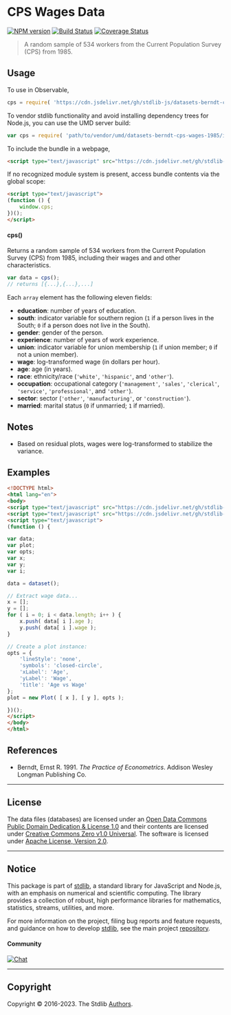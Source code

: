 <!--

@license Apache-2.0

Copyright (c) 2018 The Stdlib Authors.

Licensed under the Apache License, Version 2.0 (the "License");
you may not use this file except in compliance with the License.
You may obtain a copy of the License at

   http://www.apache.org/licenses/LICENSE-2.0

Unless required by applicable law or agreed to in writing, software
distributed under the License is distributed on an "AS IS" BASIS,
WITHOUT WARRANTIES OR CONDITIONS OF ANY KIND, either express or implied.
See the License for the specific language governing permissions and
limitations under the License.

-->

# CPS Wages Data

[![NPM version][npm-image]][npm-url] [![Build Status][test-image]][test-url] [![Coverage Status][coverage-image]][coverage-url] <!-- [![dependencies][dependencies-image]][dependencies-url] -->

> A random sample of 534 workers from the Current Population Survey (CPS) from 1985.

<section class="intro">

</section>

<!-- /.intro -->



<section class="usage">

## Usage

To use in Observable,

```javascript
cps = require( 'https://cdn.jsdelivr.net/gh/stdlib-js/datasets-berndt-cps-wages-1985@umd/browser.js' )
```

To vendor stdlib functionality and avoid installing dependency trees for Node.js, you can use the UMD server build:

```javascript
var cps = require( 'path/to/vendor/umd/datasets-berndt-cps-wages-1985/index.js' )
```

To include the bundle in a webpage,

```html
<script type="text/javascript" src="https://cdn.jsdelivr.net/gh/stdlib-js/datasets-berndt-cps-wages-1985@umd/browser.js"></script>
```

If no recognized module system is present, access bundle contents via the global scope:

```html
<script type="text/javascript">
(function () {
    window.cps;
})();
</script>
```

#### cps()

Returns a random sample of 534 workers from the Current Population Survey (CPS) from 1985, including their wages and and other characteristics.

```javascript
var data = cps();
// returns [{...},{...},...]
```

Each `array` element has the following eleven fields:

-   **education**: number of years of education.
-   **south**: indicator variable for southern region (`1` if a person lives in the South; `0` if a person does not live in the South).
-   **gender**: gender of the person.
-   **experience**: number of years of work experience.
-   **union**: indicator variable for union membership (`1` if union member; `0` if not a union member).
-   **wage**: log-transformed wage (in dollars per hour).
-   **age**: age (in years).
-   **race**: ethnicity/race (`'white'`, `'hispanic'`, and `'other'`).
-   **occupation**: occupational category (`'management'`, `'sales'`, `'clerical'`, `'service'`, `'professional'`, and `'other'`).
-   **sector**: sector (`'other'`, `'manufacturing'`, or `'construction'`).
-   **married**: marital status (`0` if unmarried; `1` if married).

</section>

<!-- /.usage -->

<section class="notes">

## Notes

-   Based on residual plots, wages were log-transformed to stabilize the variance.

</section>

<!-- /.notes -->

<section class="examples">

## Examples

<!-- eslint no-undef: "error" -->

```html
<!DOCTYPE html>
<html lang="en">
<body>
<script type="text/javascript" src="https://cdn.jsdelivr.net/gh/stdlib-js/plot@umd/browser.js"></script>
<script type="text/javascript" src="https://cdn.jsdelivr.net/gh/stdlib-js/datasets-berndt-cps-wages-1985@umd/browser.js"></script>
<script type="text/javascript">
(function () {

var data;
var plot;
var opts;
var x;
var y;
var i;

data = dataset();

// Extract wage data...
x = [];
y = [];
for ( i = 0; i < data.length; i++ ) {
    x.push( data[ i ].age );
    y.push( data[ i ].wage );
}

// Create a plot instance:
opts = {
    'lineStyle': 'none',
    'symbols': 'closed-circle',
    'xLabel': 'Age',
    'yLabel': 'Wage',
    'title': 'Age vs Wage'
};
plot = new Plot( [ x ], [ y ], opts );

})();
</script>
</body>
</html>
```

</section>

<!-- /.examples -->



<section class="references">

## References

-   Berndt, Ernst R. 1991. _The Practice of Econometrics_. Addison Wesley Longman Publishing Co.

</section>

<!-- /.references -->

<!-- <license> -->

* * *

## License

The data files (databases) are licensed under an [Open Data Commons Public Domain Dedication & License 1.0][pddl-1.0] and their contents are licensed under [Creative Commons Zero v1.0 Universal][cc0]. The software is licensed under [Apache License, Version 2.0][apache-license].

<!-- </license> -->

<!-- Section for related `stdlib` packages. Do not manually edit this section, as it is automatically populated. -->

<section class="related">

</section>

<!-- /.related -->

<!-- Section for all links. Make sure to keep an empty line after the `section` element and another before the `/section` close. -->


<section class="main-repo" >

* * *

## Notice

This package is part of [stdlib][stdlib], a standard library for JavaScript and Node.js, with an emphasis on numerical and scientific computing. The library provides a collection of robust, high performance libraries for mathematics, statistics, streams, utilities, and more.

For more information on the project, filing bug reports and feature requests, and guidance on how to develop [stdlib][stdlib], see the main project [repository][stdlib].

#### Community

[![Chat][chat-image]][chat-url]

---

## Copyright

Copyright &copy; 2016-2023. The Stdlib [Authors][stdlib-authors].

</section>

<!-- /.stdlib -->

<!-- Section for all links. Make sure to keep an empty line after the `section` element and another before the `/section` close. -->

<section class="links">

[npm-image]: http://img.shields.io/npm/v/@stdlib/datasets-berndt-cps-wages-1985.svg
[npm-url]: https://npmjs.org/package/@stdlib/datasets-berndt-cps-wages-1985

[test-image]: https://github.com/stdlib-js/datasets-berndt-cps-wages-1985/actions/workflows/test.yml/badge.svg?branch=main
[test-url]: https://github.com/stdlib-js/datasets-berndt-cps-wages-1985/actions/workflows/test.yml?query=branch:main

[coverage-image]: https://img.shields.io/codecov/c/github/stdlib-js/datasets-berndt-cps-wages-1985/main.svg
[coverage-url]: https://codecov.io/github/stdlib-js/datasets-berndt-cps-wages-1985?branch=main

<!--

[dependencies-image]: https://img.shields.io/david/stdlib-js/datasets-berndt-cps-wages-1985.svg
[dependencies-url]: https://david-dm.org/stdlib-js/datasets-berndt-cps-wages-1985/main

-->

[chat-image]: https://img.shields.io/gitter/room/stdlib-js/stdlib.svg
[chat-url]: https://gitter.im/stdlib-js/stdlib/

[stdlib]: https://github.com/stdlib-js/stdlib

[stdlib-authors]: https://github.com/stdlib-js/stdlib/graphs/contributors

[cli-section]: https://github.com/stdlib-js/datasets-berndt-cps-wages-1985#cli
[cli-url]: https://github.com/stdlib-js/datasets-berndt-cps-wages-1985/tree/cli
[@stdlib/datasets-berndt-cps-wages-1985]: https://github.com/stdlib-js/datasets-berndt-cps-wages-1985/tree/main

[umd]: https://github.com/umdjs/umd
[es-module]: https://developer.mozilla.org/en-US/docs/Web/JavaScript/Guide/Modules

[deno-url]: https://github.com/stdlib-js/datasets-berndt-cps-wages-1985/tree/deno
[umd-url]: https://github.com/stdlib-js/datasets-berndt-cps-wages-1985/tree/umd
[esm-url]: https://github.com/stdlib-js/datasets-berndt-cps-wages-1985/tree/esm
[branches-url]: https://github.com/stdlib-js/datasets-berndt-cps-wages-1985/blob/main/branches.md

[csv]: https://tools.ietf.org/html/rfc4180

[ndjson]: http://specs.frictionlessdata.io/ndjson/

[pddl-1.0]: http://opendatacommons.org/licenses/pddl/1.0/

[cc0]: https://creativecommons.org/publicdomain/zero/1.0

[apache-license]: https://www.apache.org/licenses/LICENSE-2.0

</section>

<!-- /.links -->
